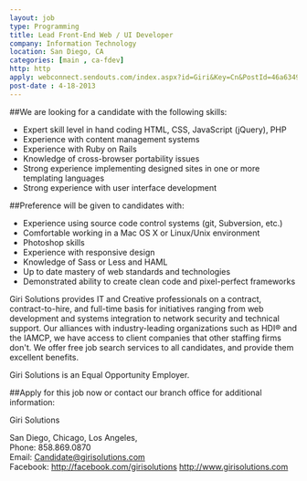 ```yaml
---
layout: job
type: Programming
title: Lead Front-End Web / UI Developer
company: Information Technology
location: San Diego, CA
categories: [main , ca-fdev]
http: http
apply: webconnect.sendouts.com/index.aspx?id=Giri&Key=Cn&PostId=46a63499-526d-4605-9b41-bc591781bf00&CNTrackID=7&ApplyNewCan=0&SiteID=WebConnect&Group=WebConnect
post-date : 4-18-2013
---
```


##We are looking for a candidate with the following skills:

* Expert skill level in hand coding HTML, CSS, JavaScript (jQuery), PHP
* Experience with content management systems
* Experience with Ruby on Rails
* Knowledge of cross-browser portability issues
* Strong experience implementing designed sites in one or more templating languages
* Strong experience with user interface development

##Preference will be given to candidates with:

* Experience using source code control systems (git, Subversion, etc.)
* Comfortable working in a Mac OS X or Linux/Unix environment
* Photoshop skills
* Experience with responsive design
* Knowledge of Sass or Less and HAML
* Up to date mastery of web standards and technologies
* Demonstrated ability to create clean code and pixel-perfect frameworks

Giri Solutions provides IT and Creative professionals on a contract, contract-to-hire, and full-time basis for initiatives ranging from web development and systems integration to network security and technical support. Our alliances with industry-leading organizations such as HDI® and the IAMCP, we have access to client companies that other staffing firms don't. We offer free job search services to all candidates, and provide them excellent benefits.

Giri Solutions is an Equal Opportunity Employer.

##Apply for this job now or contact our branch office for additional information:

Giri Solutions

San Diego, Chicago, Los Angeles,  
Phone: 858.869.0870  
Email: Candidate@girisolutions.com  
Facebook: <http://facebook.com/girisolutions> 
<http://www.girisolutions.com> 